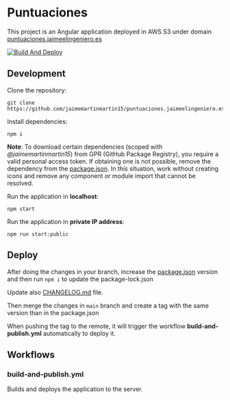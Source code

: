 # Puntuaciones

This project is an Angular application deployed in AWS S3 under domain [puntuaciones.jaimeelingeniero.es](https://puntuaciones.jaimeelingeniero.es)

[![Build And Deploy](https://github.com/jaimemartinmartin15/puntuaciones.jaimeelingeniero.es/actions/workflows/build-and-publish.yml/badge.svg)](https://github.com/jaimemartinmartin15/puntuaciones.jaimeelingeniero.es/actions/workflows/build-and-publish.yml)

## Development

Clone the repository:

```text
git clone https://github.com/jaimemartinmartin15/puntuaciones.jaimeelingeniero.es.git
```

Install dependencies:

```text
npm i
```

**Note**: To download certain dependencies (scoped with _@jaimemartinmartin15_) from GPR (GitHub Package Registry), you  require a valid personal access token. If obtaining one is not possible, remove the dependency from the [package.json](./package.json). In this situation, work without creating icons and remove any component or module import that cannot be resolved.

Run the application in **localhost**:

```text
npm start
```

Run the application in **private IP address**:

```text
npm run start:public
```

<!-- TODO add testing steps -->

## Deploy

After doing the changes in your branch, increase the [package.json](./package.json) version and then run `npm i` to update the package-lock.json

Update also [CHANGELOG.md](./CHANGELOG.md) file.

Then merge the changes in `main` branch and create a tag with the same version than in the package.json

When pushing the tag to the remote, it will trigger the workflow **build-and-publish.yml** automatically to deploy it.

## Workflows

### build-and-publish.yml

Builds and deploys the application to the server.

